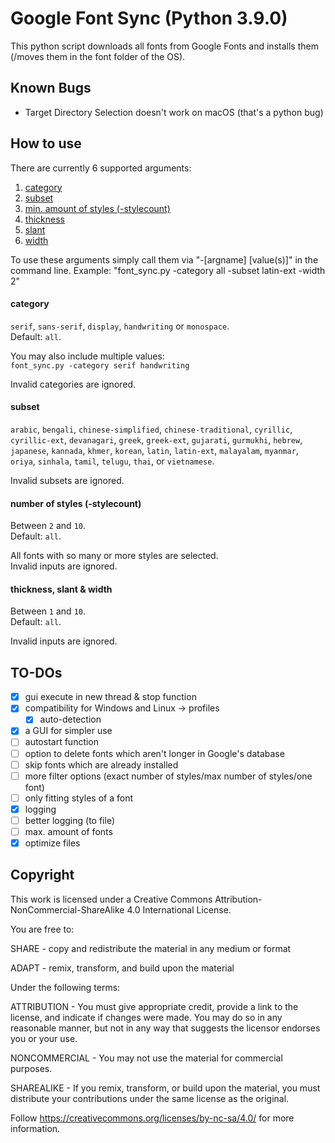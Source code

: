 # Google Font Sync (Python 3.9.0)
This python script downloads all fonts from Google Fonts and installs them (/moves them in the font folder of the OS).

## Known Bugs
- Target Directory Selection doesn't work on macOS (that's a python bug)

## How to use

There are currently 6 supported arguments:
1. [category](#category)
2. [subset](#subset)
3. [min. amount of styles (-stylecount)](#number-of-styles-accessed-via--stylecount)
4. [thickness](#thickness-slant--width)
5. [slant](#thickness-slant--width)
6. [width](#thickness-slant--width)

To use these arguments simply call them via "-[argname] [value(s)]" in the command line.
Example: "font_sync.py -category all -subset latin-ext -width 2"

#### category
`serif`, `sans-serif`, `display`, `handwriting` or `monospace`.<br>
Default:  `all`.

You may also include multiple values:<br>
`font_sync.py -category serif handwriting`

Invalid categories are ignored.

#### subset
`arabic`, `bengali`, `chinese-simplified`, `chinese-traditional`, `cyrillic`, `cyrillic-ext`,
`devanagari`, `greek`, `greek-ext`, `gujarati`, `gurmukhi`, `hebrew`, `japanese`, `kannada`, `khmer`, `korean`, `latin`,
`latin-ext`, `malayalam`, `myanmar`, `oriya`, `sinhala`, `tamil`, `telugu`, `thai`, or `vietnamese`.<br>

Invalid subsets are ignored.

#### number of styles (-stylecount)
Between `2` and `10`.<br>
Default: `all`.

All fonts with so many or more styles are selected.<br>
Invalid inputs are ignored.

#### thickness, slant & width
Between `1` and `10`.<br>
Default: `all`.

Invalid inputs are ignored.

## TO-DOs

- [x] gui execute in new thread & stop function
- [x] compatibility for Windows and Linux -> profiles
    - [x] auto-detection
- [x] a GUI for simpler use
- [ ] autostart function
- [ ] option to delete fonts which aren't longer in Google's database
- [ ] skip fonts which are already installed
- [ ] more filter options (exact number of styles/max number of styles/one font)
- [ ] only fitting styles of a font
- [x] logging
- [ ] better logging (to file)
- [ ] max. amount of fonts
- [x] optimize files

## Copyright
This work is licensed under a Creative Commons Attribution-NonCommercial-ShareAlike 4.0 International License.

You are free to:

SHARE - copy and redistribute the material in any medium or format

ADAPT - remix, transform, and build upon the material

Under the following terms:

  ATTRIBUTION - You must give appropriate credit, provide a link to the license, and indicate if changes were made.
                You may do so in any reasonable manner, but not in any way that suggests the licensor endorses you or
                your use.
                
  NONCOMMERCIAL - You may not use the material for commercial purposes.
  
  SHAREALIKE - If you remix, transform, or build upon the material, you must distribute your contributions under the
               same license as the original.
               
Follow https://creativecommons.org/licenses/by-nc-sa/4.0/ for more information.

